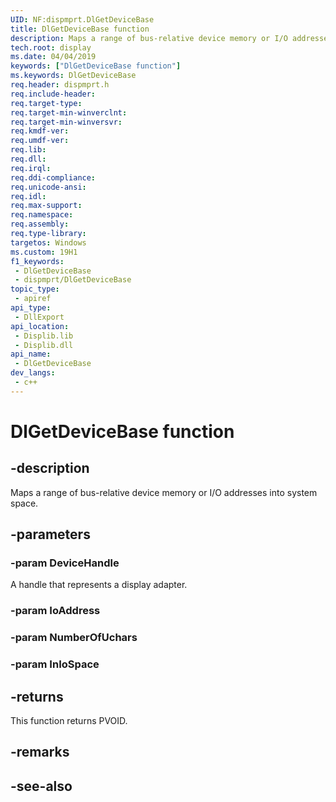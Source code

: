 ```yaml
---
UID: NF:dispmprt.DlGetDeviceBase
title: DlGetDeviceBase function
description: Maps a range of bus-relative device memory or I/O addresses into system space.
tech.root: display
ms.date: 04/04/2019
keywords: ["DlGetDeviceBase function"]
ms.keywords: DlGetDeviceBase
req.header: dispmprt.h
req.include-header: 
req.target-type: 
req.target-min-winverclnt: 
req.target-min-winversvr: 
req.kmdf-ver: 
req.umdf-ver: 
req.lib: 
req.dll: 
req.irql: 
req.ddi-compliance: 
req.unicode-ansi: 
req.idl: 
req.max-support: 
req.namespace: 
req.assembly: 
req.type-library: 
targetos: Windows
ms.custom: 19H1
f1_keywords:
 - DlGetDeviceBase
 - dispmprt/DlGetDeviceBase
topic_type:
 - apiref
api_type:
 - DllExport
api_location:
 - Displib.lib
 - Displib.dll
api_name:
 - DlGetDeviceBase
dev_langs:
 - c++
---
```


# DlGetDeviceBase function


## -description

Maps a range of bus-relative device memory or I/O addresses into system space.

## -parameters

### -param DeviceHandle

A handle that represents a display adapter.

### -param IoAddress

### -param NumberOfUchars

### -param InIoSpace

## -returns

This function returns PVOID.

## -remarks

## -see-also

